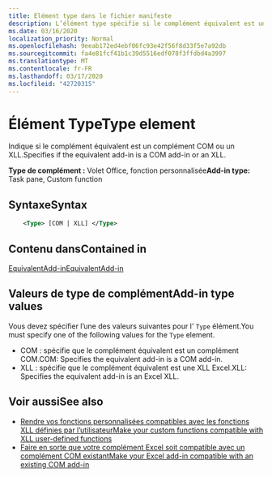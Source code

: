 ```yaml
---
title: Élément type dans le fichier manifeste
description: L’élément type spécifie si le complément équivalent est un complément COM ou un XLL.
ms.date: 03/16/2020
localization_priority: Normal
ms.openlocfilehash: 9eeab172ed4ebf06fc93e42f56f8d33f5e7a92db
ms.sourcegitcommit: fa4e81fcf41b1c39d5516edf078f3ffdbd4a3997
ms.translationtype: MT
ms.contentlocale: fr-FR
ms.lasthandoff: 03/17/2020
ms.locfileid: "42720315"
---
```

# <a name="type-element"></a><span data-ttu-id="e7278-103">Élément Type</span><span class="sxs-lookup"><span data-stu-id="e7278-103">Type element</span></span>

<span data-ttu-id="e7278-104">Indique si le complément équivalent est un complément COM ou un XLL.</span><span class="sxs-lookup"><span data-stu-id="e7278-104">Specifies if the equivalent add-in is a COM add-in or an XLL.</span></span>

<span data-ttu-id="e7278-105">**Type de complément :** Volet Office, fonction personnalisée</span><span class="sxs-lookup"><span data-stu-id="e7278-105">**Add-in type:** Task pane, Custom function</span></span>

## <a name="syntax"></a><span data-ttu-id="e7278-106">Syntaxe</span><span class="sxs-lookup"><span data-stu-id="e7278-106">Syntax</span></span>

```XML
    <Type> [COM | XLL] </Type>  
```

## <a name="contained-in"></a><span data-ttu-id="e7278-107">Contenu dans</span><span class="sxs-lookup"><span data-stu-id="e7278-107">Contained in</span></span>

[<span data-ttu-id="e7278-108">EquivalentAdd-in</span><span class="sxs-lookup"><span data-stu-id="e7278-108">EquivalentAdd-in</span></span>](equivalentaddin.md)

## <a name="add-in-type-values"></a><span data-ttu-id="e7278-109">Valeurs de type de complément</span><span class="sxs-lookup"><span data-stu-id="e7278-109">Add-in type values</span></span>

<span data-ttu-id="e7278-110">Vous devez spécifier l’une des valeurs suivantes pour l' `Type` élément.</span><span class="sxs-lookup"><span data-stu-id="e7278-110">You must specify one of the following values for the `Type` element.</span></span>

- <span data-ttu-id="e7278-111">COM : spécifie que le complément équivalent est un complément COM.</span><span class="sxs-lookup"><span data-stu-id="e7278-111">COM: Specifies the equivalent add-in is a COM add-in.</span></span>
- <span data-ttu-id="e7278-112">XLL : spécifie que le complément équivalent est une XLL Excel.</span><span class="sxs-lookup"><span data-stu-id="e7278-112">XLL: Specifies the equivalent add-in is an Excel XLL.</span></span>

## <a name="see-also"></a><span data-ttu-id="e7278-113">Voir aussi</span><span class="sxs-lookup"><span data-stu-id="e7278-113">See also</span></span>

- [<span data-ttu-id="e7278-114">Rendre vos fonctions personnalisées compatibles avec les fonctions XLL définies par l’utilisateur</span><span class="sxs-lookup"><span data-stu-id="e7278-114">Make your custom functions compatible with XLL user-defined functions</span></span>](../../excel/make-custom-functions-compatible-with-xll-udf.md)
- [<span data-ttu-id="e7278-115">Faire en sorte que votre complément Excel soit compatible avec un complément COM existant</span><span class="sxs-lookup"><span data-stu-id="e7278-115">Make your Excel add-in compatible with an existing COM add-in</span></span>](../../develop/make-office-add-in-compatible-with-existing-com-add-in.md)